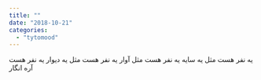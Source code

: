 ```yaml
---
title: ""
date: "2018-10-21"
categories: 
  - "tytomood"
---
```


یه نفر هست مثل یه سایه یه نفر هست مثل آوار یه نفر هست مثل یه دیوار یه نفر هست آره انگار
